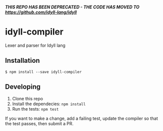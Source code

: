 ***THIS REPO HAS BEEN DEPRECATED - THE CODE HAS MOVED TO https://github.com/idyll-lang/idyll***


# idyll-compiler
Lexer and parser for Idyll lang


## Installation

```
$ npm install --save idyll-compiler
```

## Developing

1. Clone this repo
2. Install the dependecies: `npm install`
3. Run the tests: `npm test`

If you want to make a change, add a failing test,
update the compiler so that the test passes, then 
submit a PR.
